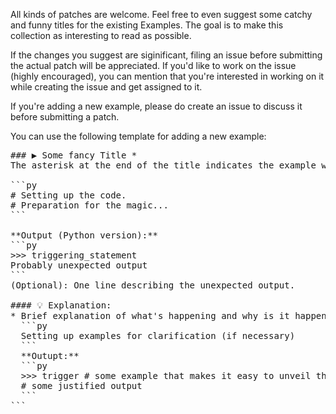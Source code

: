 All kinds of patches are welcome. Feel free to even suggest some catchy and funny titles for the existing Examples. The goal is to make this collection as interesting to read as possible.

If the changes you suggest are siginificant, filing an issue before submitting the actual patch will be appreciated. If you'd like to work on the issue (highly encouraged), you can mention that you're interested in working on it while creating the issue and get assigned to it.

If you're adding a new example, please do create an issue to discuss it before submitting a patch.

You can use the following template for adding a new example:

<pre>
### ▶ Some fancy Title *
The asterisk at the end of the title indicates the example was not present in the first release and has been recently added.

```py
# Setting up the code.
# Preparation for the magic...
```

**Output (Python version):**
```py
>>> triggering_statement
Probably unexpected output
```
(Optional): One line describing the unexpected output.

#### 💡 Explanation:
* Brief explanation of what's happening and why is it happening.
  ```py
  Setting up examples for clarification (if necessary)
  ```
  **Outupt:**
  ```py
  >>> trigger # some example that makes it easy to unveil the magic
  # some justified output
  ```
```
</pre>
